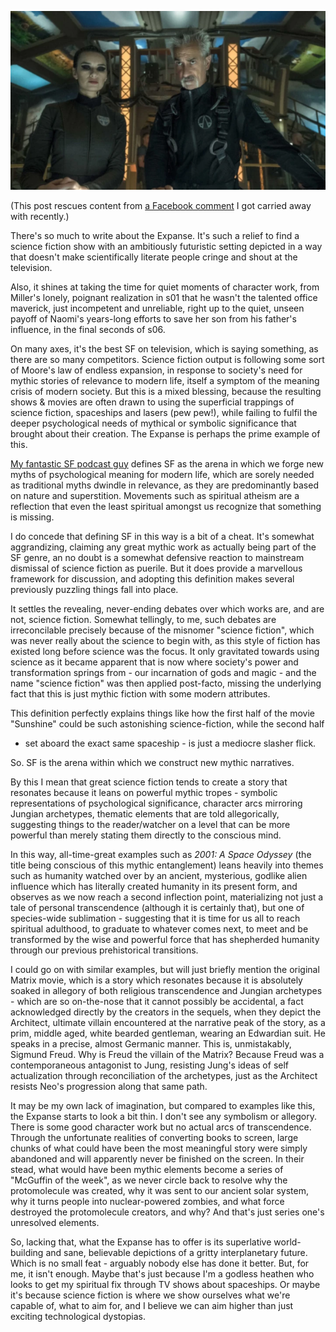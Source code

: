 <!--
.. title: The Expanse
.. slug: the-expanse
.. date: 2022-04-08 14:42:40 UTC-05:00
.. tags: media,fiction,tv,science-fiction
-->

![The Expanse screencap](/files/2022/the-expanse-screencap.webp)

(This post rescues content from
[a Facebook comment](https://www.facebook.com/mfoord/posts/10158389841835880?comment_id=10158390351245880I) I got carried away with recently.)

There's so much to write about the Expanse. It's such a relief to find a
science fiction show with an ambitiously futuristic setting depicted in a way
that doesn't make scientifically literate people cringe and shout at the
television.

Also, it shines at taking the time for quiet moments of character work, from
Miller's lonely, poignant realization in s01 that he wasn't the talented
office maverick, just incompetent and unreliable, right up to the quiet,
unseen payoff of Naomi's years-long efforts to save her son from his father's
influence, in the final seconds of s06.

On many axes, it's the best SF on television, which is saying something, as
there are so many competitors. Science fiction output is following some sort
of Moore's law of endless expansion, in response to society's need for
mythic stories of relevance to modern life, itself a symptom of the meaning
crisis of modern society. But this is a mixed blessing, because the resulting
shows & movies are often drawn to using the superficial trappings of science
fiction, spaceships and lasers (pew pew!), while failing to fulfil the deeper
psychological needs of mythical or symbolic significance that brought about
their creation. The Expanse is perhaps the prime example of this.

[My fantastic SF podcast guy](damiengwalter.com) defines SF as the arena in
which we forge new myths of psychological meaning for modern life, which are
sorely needed as traditional myths dwindle in relevance, as they are
predominantly based on nature and superstition. Movements such as spiritual
atheism are a reflection that even the least spiritual amongst us recognize
that something is missing.

I do concede that defining SF in this way is a bit of a cheat. It's somewhat
aggrandizing, claiming any great mythic work as actually being part of the
SF genre, an no doubt is a somewhat defensive reaction to mainstream
dismissal of science fiction as puerile. But it does provide a marvellous
framework for discussion, and adopting this definition makes several
previously puzzling things fall into place.

It settles the revealing, never-ending debates over which works are, and
are not, science fiction. Somewhat tellingly, to me, such debates are
irreconcilable precisely because of the misnomer "science fiction", which was
never really about the science to begin with, as this style of fiction has
existed long before science was the focus. It only gravitated towards using
science as it became apparent that is now where society's power and
transformation springs from - our incarnation of gods and magic - and the name
"science fiction" was then applied post-facto, missing the underlying fact
that this is just mythic fiction with some modern attributes.

This definition perfectly explains things like how the first half of the movie
"Sunshine" could be such astonishing science-fiction, while the second half
- set aboard the exact same spaceship - is just a mediocre slasher flick.

So. SF is the arena within which we construct new mythic narratives.

By this I mean that great science fiction tends to create a story that
resonates because it leans on powerful mythic tropes - symbolic
representations of psychological significance, character arcs mirroring
Jungian archetypes, thematic elements that are told allegorically, suggesting
things to the reader/watcher on a level that can be more powerful than merely
stating them directly to the conscious mind.

In this way, all-time-great examples such as *2001: A Space Odyssey* (the
title being conscious of this mythic entanglement) leans heavily into themes
such as humanity watched over by an ancient, mysterious, godlike alien
influence which has literally created humanity in its present form, and
observes as we now reach a second inflection point, materializing not
just a tale of personal transcendence (although it is certainly that), but one
of species-wide sublimation - suggesting that it is time for us all to reach
spiritual adulthood, to graduate to whatever comes next, to meet and be
transformed by the wise and powerful force that has shepherded humanity
through our previous prehistorical transitions.

I could go on with similar examples, but will just briefly mention the original
Matrix movie, which is a story which resonates because it is absolutely soaked
in allegory of both religious transcendence and Jungian archetypes - which are
so on-the-nose that it cannot possibly be accidental, a fact acknowledged
directly by the creators in the sequels, when they depict the Architect,
ultimate villain encountered at the narrative peak of the story, as a prim,
middle aged, white bearded gentleman, wearing an Edwardian suit. He speaks in a
precise, almost Germanic manner. This is, unmistakably, Sigmund Freud. Why is
Freud the villain of the Matrix? Because Freud was a contemporaneous antagonist
to Jung, resisting Jung's ideas of self actualization through reconciliation of
the archetypes, just as the Architect resists Neo's progression along that same
path.

It may be my own lack of imagination, but compared to examples like this, the
Expanse starts to look a bit thin. I don't see any symbolism or allegory.
There is some good character work but no actual arcs of transcendence. Through
the unfortunate realities of converting books to screen, large chunks of what
could have been the most meaningful story were simply abandoned and will
apparently never be finished on the screen. In their stead, what would have
been mythic elements become a series of "McGuffin of the week", as we never
circle back to resolve why the protomolecule was created, why it was sent to
our ancient solar system, why it turns people into nuclear-powered zombies,
and what force destroyed the protomolecule creators, and why? And that's just
series one's unresolved elements.

So, lacking that, what the Expanse has to offer is its superlative
world-building and sane, believable depictions of a gritty interplanetary
future. Which is no small feat - arguably nobody else has done it better. But,
for me, it isn't enough. Maybe that's just because I'm a godless heathen who
looks to get my spiritual fix through TV shows about spaceships. Or maybe it's
because science fiction is where we show ourselves what we're capable of, what
to aim for, and I believe we can aim higher than just exciting technological
dystopias.

